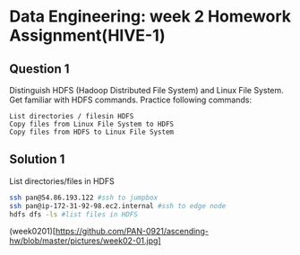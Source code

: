 # Data Engineering: week 2 Homework Assignment(HIVE-1)

## Question 1

Distinguish HDFS (Hadoop Distributed File System) and Linux File System. Get familiar with HDFS commands. Practice following commands:

```
List directories / filesin HDFS
Copy files from Linux File System to HDFS
Copy files from HDFS to Linux File System
```

## Solution 1

List directories/files in HDFS

```bash
ssh pan@54.86.193.122 #ssh to jumpbox 
ssh pan@ip-172-31-92-98.ec2.internal #ssh to edge node
hdfs dfs -ls #list files in HDFS
```

(week0201)[https://github.com/PAN-0921/ascending-hw/blob/master/pictures/week02-01.jpg]





